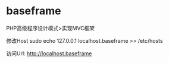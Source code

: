 baseframe
=========

PHP高级程序设计模式>实现MVC框架

修改Host
sudo echo 127.0.0.1 localhost.baseframe >> /etc/hosts

访问Url:
http://localhost.baseframe
